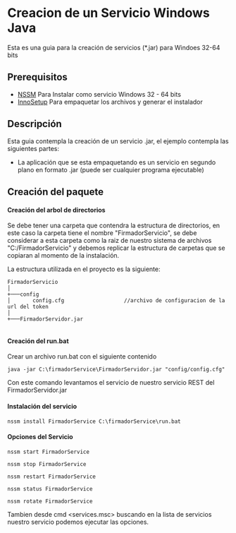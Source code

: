   
# Creacion de un Servicio Windows Java

Esta es una guia para la creación de servicios (*.jar) para Windoes 32-64 bits

## Prerequisitos

- [NSSM](http://nssm.cc/download) Para Instalar como servicio Windows 32 - 64 bits
- [InnoSetup](https://inno-setup.uptodown.com/windows) Para empaquetar los archivos y generar el instalador

## Descripción

Esta guia contempla la creación de un servicio .jar, el ejemplo contempla las siguientes partes:

- La aplicación que se esta empaquetando es un servicio en segundo plano en formato .jar (puede ser cualquier programa ejecutable)


## Creación del paquete

#### Creación del arbol de directorios
Se debe tener una carpeta que contendra la estructura de directorios, en este caso la carpeta tiene el nombre "FirmadorServicio", se debe considerar a esta carpeta como la raiz de nuestro sistema de archivos "C:/FirmadorServicio" y debemos replicar la estructura de carpetas que se copiaran al momento de la instalación.

La estructura utilizada en el proyecto es la siguiente:

```
FirmadorServicio    
│
+───config                              
│       config.cfg                   //archivo de configuracion de la url del token
│   
+───FirmadorServidor.jar
            
```

#### Creación del run.bat
Crear un archivo run.bat con el siguiente contenido

```
java -jar C:\firmadorService\FirmadorServidor.jar "config/config.cfg"
```

Con este comando levantamos el servicio de nuestro servicio REST del FirmadorServidor.jar

#### Instalación del servicio

```
nssm install FirmadorService C:\firmadorService\run.bat
```

#### Opciones del Servicio

```
nssm start FirmadorService

nssm stop FirmadorService

nssm restart FirmadorService

nssm status FirmadorService

nssm rotate FirmadorService
```

Tambien desde cmd <services.msc> buscando en la lista de servicios nuestro servicio podemos ejecutar las opciones.

